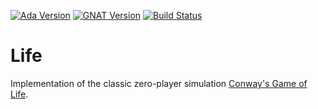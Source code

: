 [![Ada Version](https://img.shields.io/badge/ada-2012-02f88c.svg)](http://www.ada2012.org/)
[![GNAT Version](https://img.shields.io/badge/gnat-2017-015a71.svg)](http://libre.adacore.com/tools/gnat-gpl-edition/)
[![Build Status](https://travis-ci.org/rkoeninger/life.svg?branch=master)](https://travis-ci.org/rkoeninger/life)

# Life

Implementation of the classic zero-player simulation [Conway's Game of Life](https://en.wikipedia.org/wiki/Conway%27s_Game_of_Life).

